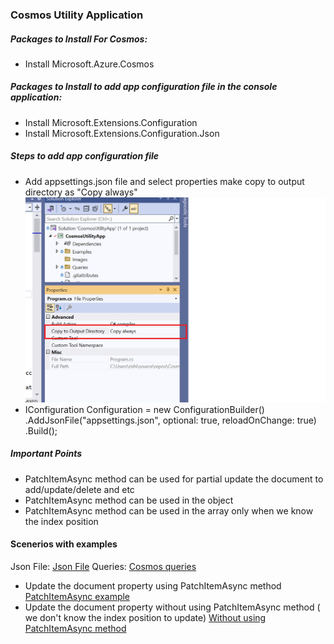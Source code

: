 <h3>Cosmos Utility Application</h3>

<h5> Packages to Install For Cosmos:</h5>
 <ul>
   <li>Install Microsoft.Azure.Cosmos </li>
 </ul>
 <h5> Packages to Install to add app configuration file in the console application:</h5>
  <ul>
   <li>Install Microsoft.Extensions.Configuration</li>
   <li>Install Microsoft.Extensions.Configuration.Json</li>
 </ul>

 <h5>Steps to add app configuration file</h5>
 <ul>
   <li>
    Add appsettings.json file and select properties make copy to output directory as "Copy always"
    <span><img src="https://github.com/RamadossE2313/CosmosUtilityApp/blob/master/Images/Image1.png"/></span>
   </li>
   <li>
     IConfiguration Configuration = new ConfigurationBuilder()
     .AddJsonFile("appsettings.json", optional: true, reloadOnChange: true)
     .Build();
   </li>
 </ul>

<h5> Important Points</h5>

<ul>
 <li> PatchItemAsync method can be used for partial update the document to add/update/delete and etc </li>
 <li> PatchItemAsync method can be used in the object</li>
 <li> PatchItemAsync method can be used in the array only when we know the index position</li>
</ul>

<h4>Scenerios with examples</h4>
Json File: <a href ="https://github.com/RamadossE2313/CosmosUtilityApp/blob/master/Examples/Example1.json">Json File</a>
Queries: <a href="https://github.com/RamadossE2313/CosmosUtilityApp/blob/master/Queries/Example1Query.txt"> Cosmos queries</a>
<ul>
 <li>
   Update the document property using PatchItemAsync method <a href ="https://github.com/RamadossE2313/CosmosUtilityApp/blob/master/Example1.cs">PatchItemAsync example</a>
 </li>
  <li>
   Update the document property without using PatchItemAsync method ( we don't know the index position to update) <a href ="https://github.com/RamadossE2313/CosmosUtilityApp/blob/master/Example1.cs">Without using PatchItemAsync method</a>
 </li>
</ul>

